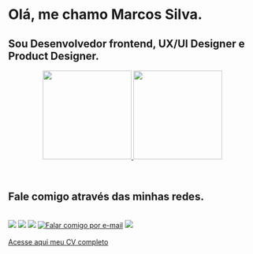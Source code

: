 # Olá, me chamo Marcos Silva. 
## Sou Desenvolvedor frontend, UX/UI Designer e Product Designer.


<div align="center">
  <a href="https://github.com/Marckgag">
  
  <img height="180em" src="https://github-readme-stats.vercel.app/api?username=Marckgag&show_icons=true&theme=dracula&include_all_commits=true&count_private=true&theme=white"/>  <img height="180em" src="https://github-readme-stats.vercel.app/api/top-langs/?username=Marckgag&layout=compact&langs_count=7&theme=white"/>
</div></a>

<br>

## Fale comigo através das minhas redes.
<br>
 

<div> 
  <a href="http://marcosdesign.digital/" target="_blank" title="Acesse meu website"><img src="https://img.shields.io/badge/-marcosdesign.digital-%23333?style=for-the-badge&logo=wordpress&logoColor=white" target="_blank"></a>    <a href="https://www.linkedin.com/in/marcossilvaux/" target="_blank" title="Acesse meu LinkedIn"><img src="https://img.shields.io/badge/-LinkedIn-%23333?style=for-the-badge&logo=linkedin&logoColor=white" target="_blank"></a>   <a href="https://www.behance.net/mcasuxuiuxw" target="_blank" title="Portfólio on Behance"><img src="https://img.shields.io/badge/-Behance-%23333?style=for-the-badge&logo=behance&logoColor=white" target="_blank"></a>  <a href = "mailto:mcasuxuiuxw@gmail.com"><img src="https://img.shields.io/badge/-Fale%20via%20gmail-%23333?style=for-the-badge&logo=gmail&logoColor=white" target="_blank" title="Falar comigo por e-mail"></a> <a href="https://instagram.com/marckgag" target="_blank" title="Me siga no Instagram"><img src="https://img.shields.io/badge/-Instagram-%23333?style=for-the-badge&logo=instagram&logoColor=white" target="_blank"></a>  
</div>

<br>

<div>
  <a href="https://marcosdesign.digital/resume/designer-web.pdf" target="_blank"> Acesse aqui meu CV completo</a>
 </div>
